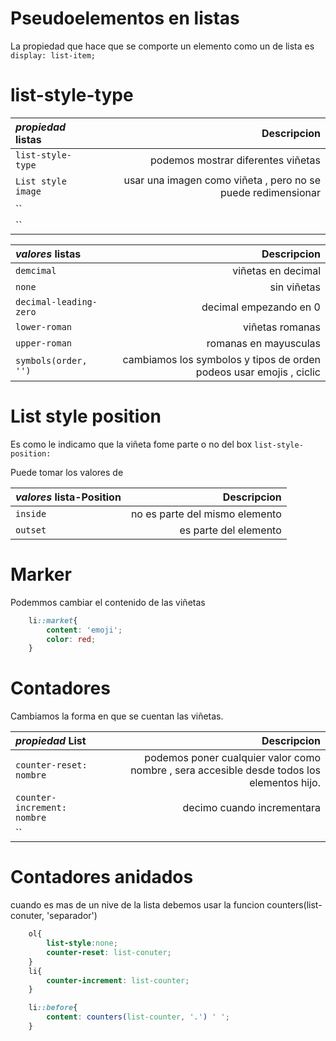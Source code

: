 # Pseudoelementos en listas

La propiedad que hace que se comporte un elemento como un de lista es `display: list-item;`

#  list-style-type

*propiedad* **listas** | Descripcion
:---|---:
`list-style-type`| podemos mostrar diferentes viñetas 
`List style image `| usar una imagen como viñeta , pero no se puede redimensionar 
``|
``|

*valores* **listas** | Descripcion
:---|---:
`demcimal`| viñetas en decimal
`none`| sin viñetas
`decimal-leading-zero`| decimal empezando en 0
`lower-roman`| viñetas romanas
`upper-roman`| romanas en mayusculas 
`symbols(order, '')`| cambiamos los symbolos y tipos de orden podeos usar emojis , ciclic

#  List style position 

Es como le indicamo que la viñeta fome parte o no del box `list-style-position:`

Puede tomar los valores de 

*valores* **lista-Position** | Descripcion
:---|---:
`inside`| no es parte del mismo elemento
`outset`| es parte del elemento 

#  Marker 

Podemmos cambiar el contenido de las viñetas

```css
    li::market{
        content: 'emoji';
        color: red;
    }
```

#  Contadores 

Cambiamos la forma en que se cuentan las viñetas.

*propiedad* **List** | Descripcion
:---|---:
`counter-reset: nombre`| podemos poner cualquier valor como nombre , sera accesible desde todos los elementos hijo.
`counter-increment: nombre`| decimo cuando incrementara 
``|


#  Contadores anidados 

cuando es mas de un nive de la lista debemos usar la funcion counters(list-conuter, 'separador')

```css
    ol{
        list-style:none;
        counter-reset: list-conuter;
    }
    li{
        counter-increment: list-counter;
    }

    li::before{
        content: counters(list-counter, '.') ' ';
    }
```
